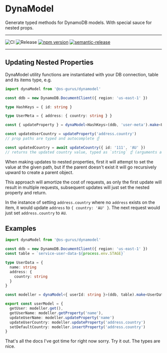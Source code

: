 # DynaModel

Generate typed methods for DynamoDB models. With special sauce for nested props.

---

![CI](https://github.com/OS-Gurus/dynamodel/actions/workflows/push.yml/badge.svg)
![Release](https://github.com/OS-Gurus/dynamodel/actions/workflows/merge.yml/badge.svg)
[![npm version](https://badge.fury.io/js/%40os-gurus%2Fdynamodel.svg)](https://badge.fury.io/js/%40os-gurus%2Fdynamodel)
[![semantic-release](https://img.shields.io/badge/%20%20%F0%9F%93%A6%F0%9F%9A%80-semantic--release-e10079.svg)](https://github.com/semantic-release/semantic-release)

---

## Updating Nested Properties

DynaModel utility functions are instantiated with your DB connection, table and its items type, e.g.

```ts
import dynaModel from '@os-gurus/dynamodel'

const ddb = new DynamoDB.DocumentClient({ region: 'us-east-1' })

type HashKeys = { id: string }

type UserMeta = { address: { country: string } }

const { updateProperty } = dynaModel<HashKeys>(ddb, 'user-meta').make<UserMeta>()

const updateUserCountry = updateProperty('address.country')
// prop paths are typed and autocomplete ☝️

const updatedCountry = await updateCountry({ id: '111', 'AU' })
// returns the updated country value, typed as `string` ☝️ (arguments are also typed)
```

When making updates to nested properties, first it will attempt to set the value at the given path,
but if the parent doesn't exist it will go recursively upward to create a parent object.

This approach will amortize the cost of requests, as only the first update will result in multiple
requests, subsequent updates will just set the nested property and return.

In the instance of setting `address.country` where no `address` exists on the item, it would update
`address` to `{ country: 'AU' }`. The next request would just set `address.country` to `AU`.

## Examples

```ts
import dynaModel from '@os-gurus/dynamodel'

const ddb = new DynamoDB.DocumentClient({ region: 'us-east-1' })
const table = `service-user-data-${process.env.STAGE}`

type UserData = {
  name: string
  address: {
    country: string
  }
}

const modeller = dynaModel<{ userId: string }>(ddb, table).make<UserData>()

export const userModel = {
  getUser: modeller.get(),
  getUserName: modeller.getProperty('name'),
  updateUserName: modeller.updateProperty('name')
  updateUserCountry: modeller.updateProperty('address.country')
  setDefaultCountry: modeller.insertProperty('address.country')
}
```

That's all the docs I've got time for right now sorry. Try it out. The types are nice.
